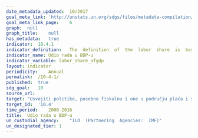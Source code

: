 ```yaml
---
date_metadata_updated:	10/2017
goal_meta_link:	'http://unstats.un.org/sdgs/files/metadata-compilation/Metadata-Goal-10.pdf'
goal_meta_link_page:	6
graph:	null
graph_title:	null
has_metadata:	true
indicator:	10.4.1
indicator_definition:	The  definition  of  the  labor  share  is  based  on  ILO  (2014a)  and  augmented  with  social  protection  transfers  including  (but  not  only)  employers  social  security  contributions.
indicator_name:	Udio rada u BDP-u
indicator_variable:	labor_share_ofgdp
layout:	indicator
periodicity:	Annual
permalink:	/10-4-1/
published:	true
sdg_goal:	10
source_url:	
target:	"Usvojiti politike, posebno fiskalnu i one u području plaća i socijalne zaštite, kao i progresivno postići veću jednakost"
target_id:	'10.4'
time_period:	2000-2016
title:	Udio rada u BDP-u
un_custodial_agency:	"ILO  (Partnering  Agencies:  IMF)"
un_designated_tier:	1
---
```


